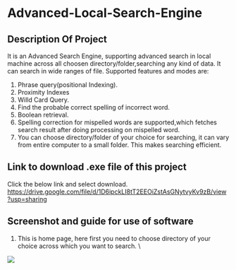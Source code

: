 # Advanced-Local-Search-Engine

## Description Of Project
It is an Advanced Search Engine, supporting advanced search in local machine across all choosen directory/folder,searching any kind of data. It can search in wide ranges of file.
Supported features and modes are:
1. Phrase query(positional Indexing).
2. Proximity Indexes
3. Willd Card Query.
4. Find the probable correct spelling of incorrect word.
5. Boolean retrieval.
5. Spelling correction for mispelled words are supported,which fetches search result after doing processing on mispelled word.
6. You can choose directory/folder of your choice for searching, it can vary from entire computer to a small folder. This makes searching efficient.

## Link to download .exe file of this project
Click the below link and select download. \
https://drive.google.com/file/d/1D6ipckLI8tT2EEOiZstAsGNytvyKv9zB/view?usp=sharing

## Screenshot and guide for use of software
1. This is home page, here first you need to choose directory of your choice across which you want to search. \
<img src="https://user-images.githubusercontent.com/40437267/83483452-55e57a80-a4c0-11ea-9528-a3d81be6157e.png" >








